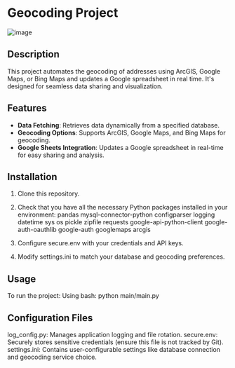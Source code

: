 # Geocoding Project
![image](https://github.com/RaedHabib/Geocoding-Project/assets/127057461/1e0ec2c9-ce88-4b13-aebc-86e700549cf8)

## Description
This project automates the geocoding of addresses using ArcGIS, Google Maps, or Bing Maps and updates a Google spreadsheet in real time. It's designed for seamless data sharing and visualization.

## Features
- **Data Fetching**: Retrieves data dynamically from a specified database.
- **Geocoding Options**: Supports ArcGIS, Google Maps, and Bing Maps for geocoding.
- **Google Sheets Integration**: Updates a Google spreadsheet in real-time for easy sharing and analysis.

## Installation
1. Clone this repository.
2. Check that you have all the necessary Python packages installed in your environment:
   pandas
   mysql-connector-python
configparser
logging
datetime
sys
os
pickle
zipfile
requests
google-api-python-client
google-auth-oauthlib
google-auth
googlemaps
arcgis

4. Configure secure.env with your credentials and API keys.
5. Modify settings.ini to match your database and geocoding preferences.

## Usage
To run the project:
Using bash:
python main/main.py

## Configuration Files
log_config.py: Manages application logging and file rotation.
secure.env: Securely stores sensitive credentials (ensure this file is not tracked by Git).
settings.ini: Contains user-configurable settings like database connection and geocoding service choice.
